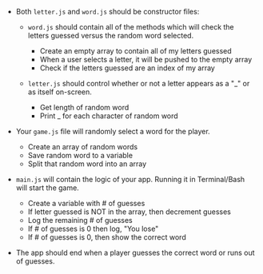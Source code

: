 * Both `letter.js` and `word.js` should be constructor files:
    * `word.js` should contain all of the methods which will check the letters guessed versus the random word selected.

	    + Create an empty array to contain all of my letters guessed
	    + When a user selects a letter, it will be pushed to the empty array
	    + Check if the letters guessed are an index of my array

    * `letter.js` should control whether or not a letter appears as a "_" or as itself on-screen.

		+ Get length of random word
		+ Print _ for each character of random word


* Your `game.js` file will randomly select a word for the player.

	+ Create an array of random words
	+ Save random word to a variable
	+ Split that random word into an array

* `main.js` will contain the logic of your app. Running it in Terminal/Bash will start the game.

	+ Create a variable with # of guesses
	+ If letter guessed is NOT in the array, then decrement guesses
	+ Log the remaining # of guesses
	+ If # of guesses is 0 then log, "You lose"
	+ If # of guesses is 0, then show the correct word

* The app should end when a player guesses the correct word or runs out of guesses.